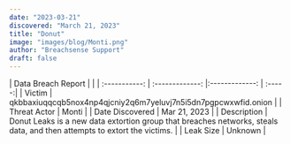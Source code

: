 ```yaml
---
date: "2023-03-21"
discovered: "March 21, 2023"
title: "Donut"
image: "images/blog/Monti.png"
author: "Breachsense Support"
draft: false
---
```


| Data Breach Report           |              | 
| :-----------: | :-------------:     |:-------------:    | :-----:|
| Victim      | qkbbaxiuqqcqb5nox4np4qjcniy2q6m7yeluvj7n5i5dn7pgpcwxwfid.onion      | 
| Threat Actor      | Monti      | 
| Date Discovered      | Mar 21, 2023      | 
| Description      | Donut Leaks is a new data extortion group that breaches networks, steals data, and then attempts to extort the victims.      | 
| Leak Size      | Unknown      | 

